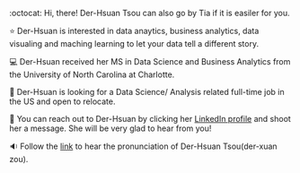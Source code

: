 :octocat: Hi, there! Der-Hsuan Tsou can also go by Tia if it is easiler for you.

⭐ Der-Hsuan is interested in data anaytics, business analytics, data visualing and maching learning to let your data tell a different story.

💻 Der-Hsuan received her MS in Data Science and Business Analytics from the University of North Carolina at Charlotte.

💼 Der-Hsuan is looking for a Data Science/ Analysis related full-time job in the US and open to relocate.

📌 You can reach out to Der-Hsuan by clicking her [LinkedIn profile](https://www.linkedin.com/in/derhsuan-tsou/) and shoot her a message. She will be very glad to hear from you!

🔉 Follow the [link](https://www.name-coach.com/der-hsuan-tsou) to hear the pronunciation of Der-Hsuan Tsou(der-xuan zou). 

<!---
tiatsou/tiatsou is a ✨ special ✨ repository because its `README.md` (this file) appears on your GitHub profile.
You can click the Preview link to take a look at your changes.
--->
